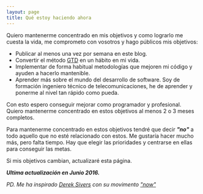 ```yaml
---
layout: page
title: Qué estoy haciendo ahora
---
```


Quiero mantenerme concentrado en mis objetivos y como lograrlo me cuesta la vida, me comprometo con vosotros y hago públicos mis objetivos:

* Publicar al menos una vez por semana en este blog.
* Convertir el método [GTD](https://encrypted.google.com/search?hl=es&q=Getting+Things+Done) en un hábito en mi vida.
* Implementar de forma habitual metodologías que mejoren mi código y ayuden a hacerlo mantenible.
* Aprender más sobre el mundo del desarrollo de software. Soy de formación ingeniero técnico de telecomunicaciones, he de aprender y ponerme al nivel tan rápido como pueda.

Con esto espero conseguir mejorar como programador y profesional. Quiero mantenerme concentrado en estos objetivos al menos 2 o 3 meses completos.

Para mantenerme concentrado en estos objetivos tendré que decir ***"no"*** a todo aquello que no esté relacionado con estos. Me gustaría hacer mucho más, pero falta tiempo. Hay que elegir las prioridades y centrarse en ellas para conseguir las metas.

Si mis objetivos cambian, actualizaré esta página. 

***Ultima actualización en Junio 2016.***

*PD. Me ha inspirado [Derek Sivers](https://sivers.org/now) con su movimento ["now"](http://nownownow.com/)*